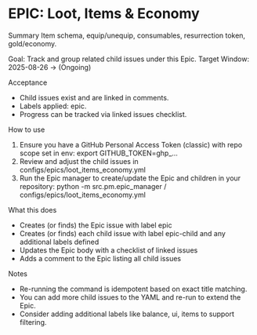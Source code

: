 # EPIC: Loot, Items & Economy

Summary
Item schema, equip/unequip, consumables, resurrection token, gold/economy.

Goal: Track and group related child issues under this Epic.
Target Window: 2025-08-26 → (Ongoing)

Acceptance
- Child issues exist and are linked in comments.
- Labels applied: epic.
- Progress can be tracked via linked issues checklist.

How to use
1) Ensure you have a GitHub Personal Access Token (classic) with repo scope set in env:
   export GITHUB_TOKEN=ghp_...
2) Review and adjust the child issues in configs/epics/loot_items_economy.yml
3) Run the Epic manager to create/update the Epic and children in your repository:
   python -m src.pm.epic_manager <owner>/<repo> configs/epics/loot_items_economy.yml

What this does
- Creates (or finds) the Epic issue with label epic
- Creates (or finds) each child issue with label epic-child and any additional labels defined
- Updates the Epic body with a checklist of linked issues
- Adds a comment to the Epic listing all child issues

Notes
- Re-running the command is idempotent based on exact title matching.
- You can add more child issues to the YAML and re-run to extend the Epic.
- Consider adding additional labels like balance, ui, items to support filtering.
